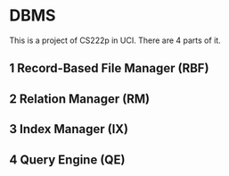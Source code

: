 # DBMS
This is a project of CS222p in UCI. There are 4 parts of it.
## 1 Record-Based File Manager (RBF)

## 2 Relation Manager (RM)

## 3 Index Manager (IX)

## 4 Query Engine (QE)
